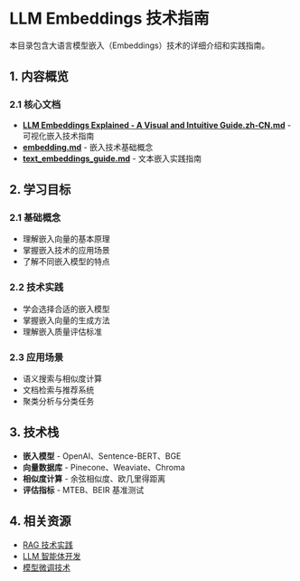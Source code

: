 # LLM Embeddings 技术指南

本目录包含大语言模型嵌入（Embeddings）技术的详细介绍和实践指南。

## 1. 内容概览

### 2.1 核心文档

- **[LLM Embeddings Explained - A Visual and Intuitive Guide.zh-CN.md](LLM%20Embeddings%20Explained%20-%20A%20Visual%20and%20Intuitive%20Guide.zh-CN.md)** - 可视化嵌入技术指南
- **[embedding.md](embedding.md)** - 嵌入技术基础概念
- **[text_embeddings_guide.md](text_embeddings_guide.md)** - 文本嵌入实践指南

## 2. 学习目标

### 2.1 基础概念

- 理解嵌入向量的基本原理
- 掌握嵌入技术的应用场景
- 了解不同嵌入模型的特点

### 2.2 技术实践

- 学会选择合适的嵌入模型
- 掌握嵌入向量的生成方法
- 理解嵌入质量评估标准

### 2.3 应用场景

- 语义搜索与相似度计算
- 文档检索与推荐系统
- 聚类分析与分类任务

## 3. 技术栈

- **嵌入模型** - OpenAI、Sentence-BERT、BGE
- **向量数据库** - Pinecone、Weaviate、Chroma
- **相似度计算** - 余弦相似度、欧几里得距离
- **评估指标** - MTEB、BEIR 基准测试

## 4. 相关资源

- [RAG 技术实践](../rag/README.md)
- [LLM 智能体开发](../agent/README.md)
- [模型微调技术](../fine-tuning/README.md)
